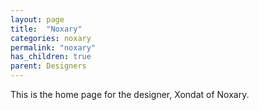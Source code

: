 ```yaml
---
layout: page
title:  "Noxary"
categories: noxary
permalink: "noxary"
has_children: true
parent: Designers
---
```

This is the home page for the designer, Xondat of Noxary.
